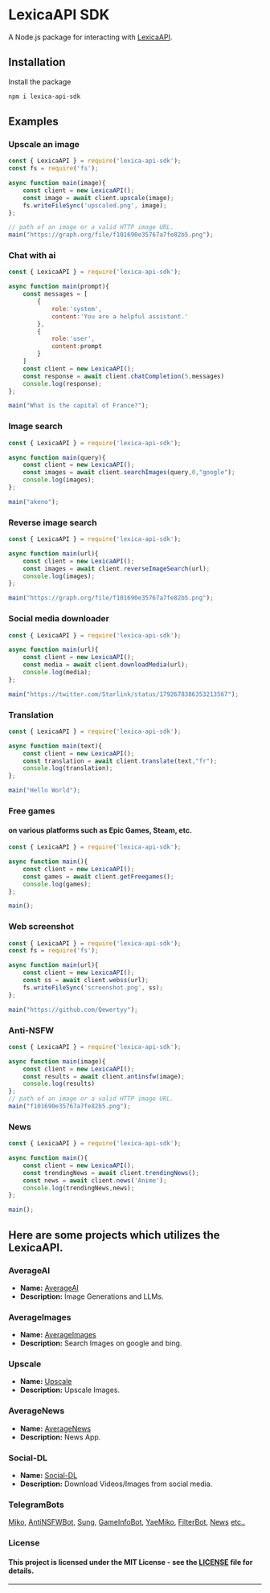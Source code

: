 # LexicaAPI SDK
A Node.js package for interacting with [LexicaAPI](https://lexica.qewertyy.dev).

## Installation
Install the package

```bash
npm i lexica-api-sdk
```

## Examples

### Upscale an image
```js
const { LexicaAPI } = require('lexica-api-sdk');
const fs = require('fs');

async function main(image){
    const client = new LexicaAPI();
    const image = await client.upscale(image);
    fs.writeFileSync('upscaled.png', image);
};

// path of an image or a valid HTTP image URL.
main("https://graph.org/file/f101690e35767a7fe82b5.png");
```

### Chat with ai
```js
const { LexicaAPI } = require('lexica-api-sdk');

async function main(prompt){
    const messages = [
        {
            role:'system',
            content:'You are a helpful assistant.'
        },
        {
            role:'user',
            content:prompt
        }
    ]
    const client = new LexicaAPI();
    const response = await client.chatCompletion(5,messages)
    console.log(response);
};

main("What is the capital of France?");
```

### Image search
```js
const { LexicaAPI } = require('lexica-api-sdk');

async function main(query){
    const client = new LexicaAPI();
    const images = await client.searchImages(query,0,"google");
    console.log(images);
};

main("akeno");
```

### Reverse image search
```js
const { LexicaAPI } = require('lexica-api-sdk');

async function main(url){
    const client = new LexicaAPI();
    const images = await client.reverseImageSearch(url);
    console.log(images);
};

main("https://graph.org/file/f101690e35767a7fe82b5.png");
```

### Social media downloader
```js
const { LexicaAPI } = require('lexica-api-sdk');

async function main(url){
    const client = new LexicaAPI();
    const media = await client.downloadMedia(url);
    console.log(media);
};

main("https://twitter.com/Starlink/status/1792678386353213567");
```

### Translation
```js
const { LexicaAPI } = require('lexica-api-sdk');

async function main(text){
    const client = new LexicaAPI();
    const translation = await client.translate(text,"fr");
    console.log(translation);
};

main("Hello World");
```

### Free games
#### on various platforms such as Epic Games, Steam, etc.
```js
const { LexicaAPI } = require('lexica-api-sdk');

async function main(){
    const client = new LexicaAPI();
    const games = await client.getFreegames();
    console.log(games);
};

main();
```

### Web screenshot
```js
const { LexicaAPI } = require('lexica-api-sdk');
const fs = require('fs');

async function main(url){
    const client = new LexicaAPI();
    const ss = await client.webss(url);
    fs.writeFileSync('screenshot.png', ss);
};

main("https://github.com/Qewertyy");
```

### Anti-NSFW
```js
const { LexicaAPI } = require('lexica-api-sdk');

async function main(image){
    const client = new LexicaAPI();
    const results = await client.antinsfw(image);
    console.log(results)
};
// path of an image or a valid HTTP image URL.
main("f101690e35767a7fe82b5.png");
```

### News
```js
const { LexicaAPI } = require('lexica-api-sdk');

async function main(){
    const client = new LexicaAPI();
    const trendingNews = await client.trendingNews();
    const news = await client.news('Anime');
    console.log(trendingNews,news);
};

main();
```

## Here are some projects which utilizes the LexicaAPI.

### AverageAI
- **Name:** [AverageAI](https://ai.qewertyy.dev)
- **Description:** Image Generations and LLMs.

### AverageImages
- **Name:** [AverageImages](https://images.qewertyy.dev)
- **Description:** Search Images on google and bing.

### Upscale
- **Name:** [Upscale](https://upscale.qewertyy.dev)
- **Description:** Upscale Images.

### AverageNews
- **Name:** [AverageNews](https://news.qewertyy.dev)
- **Description:** News App.

### Social-DL
- **Name:** [Social-DL](https://social-dl.vercel.app)
- **Description:** Download Videos/Images from social media.

### TelegramBots
[Miko](https://github.com/Awesome-Tofu/miko-bot), [AntiNSFWBot](https://telegram.me/ProtectYourGroupsRobot), [Sung](https://github.com/Dhruv-Tara/Sung), [GameInfoBot](https://github.com/barryspacezero/Telegram-GameInfoBot), [YaeMiko](https://github.com/Infamous-Hydra/YaeMiko), [FilterBot](https://github.com/Codeflix-Bots/AutoFilter), [News](https://github.com/SOMEH1NG/TechNewsDigest) [etc..](https://github.com/search?q=https%3A%2F%2Fapi.qewertyy.dev&type=code)

### License
#### This project is licensed under the MIT License - see the [LICENSE](LICENSE) file for details.
---